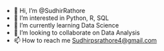 - 👋 Hi, I’m @SudhirRathore
- 👀 I’m interested in Python, R, SQL
- 🌱 I’m currently learning Data Science  
- 💞️ I’m looking to collaborate on Data Analysis 
- 📫 How to reach me Sudhirpsrathore4@gmail.com

<!---
SudhirRathore/SudhirRathore is a ✨ special ✨ repository because its `README.md` (this file) appears on your GitHub profile.
You can click the Preview link to take a look at your changes.
--->
